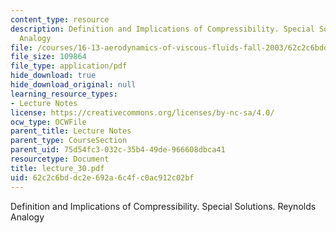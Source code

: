 ```yaml
---
content_type: resource
description: Definition and Implications of Compressibility. Special Solutions. Reynolds
  Analogy
file: /courses/16-13-aerodynamics-of-viscous-fluids-fall-2003/62c2c6bddc2e692a6c4fc0ac912c02bf_lecture_30.pdf
file_size: 109864
file_type: application/pdf
hide_download: true
hide_download_original: null
learning_resource_types:
- Lecture Notes
license: https://creativecommons.org/licenses/by-nc-sa/4.0/
ocw_type: OCWFile
parent_title: Lecture Notes
parent_type: CourseSection
parent_uid: 75d54fc3-032c-35b4-49de-966608dbca41
resourcetype: Document
title: lecture_30.pdf
uid: 62c2c6bd-dc2e-692a-6c4f-c0ac912c02bf
---
```

Definition and Implications of Compressibility. Special Solutions. Reynolds Analogy